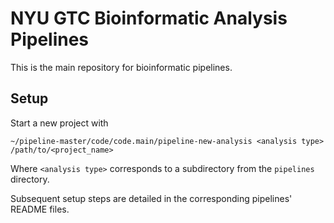 # NYU GTC Bioinformatic Analysis Pipelines

This is the main repository for bioinformatic pipelines. 

## Setup
Start a new project with 
```
~/pipeline-master/code/code.main/pipeline-new-analysis <analysis type> /path/to/<project_name>
```
Where `<analysis type>` corresponds to a subdirectory from the `pipelines` directory. 

Subsequent setup steps are detailed in the corresponding pipelines' README files. 

